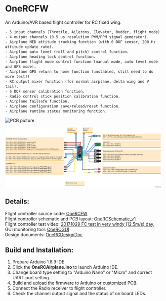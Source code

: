 # OneRCFW
An Arduino/AVR based flight controller for RC fixed wing.  

    - 5 input channels (Throttle, Ailerons, Elevator, Rudder, flight mode)  
    - 4 output channels (0.5 us resolution PWM/PPM signal generator).  
    - Airplane NED attitude tracking function (with 6 DOF sensor, 200 Hz attitude update rate).
    - Airplane auto level (roll and pitch) control function.  
    - Airplane heading lock control function.  
    - Airplane flight mode control function (manual mode, auto level mode and GPS mode).  
    - Airplane GPS return to home function (unstabled, still need to do more test!)
    - RC output mixer function (for normal airplane, delta wing and V tail).  
    - 6 DOF sensor calibration function.  
    - Radio control stick position calibration function.    
    - Airplane failsafe function.  
    - Airplane configuration save/reload/reset function.  
    - Airplane runtime status monitoring function.  

![PCB picture](OneRCDesignDoc\PCB_block_diagram.png)  

  
![Pin assignment picture](OneRCDesignDoc\arduino_flyctrl_layout_20171217_v1_8.png)


Details:
---------------------
Flight controller source code: [OneRCFW](https://github.com/rollingbug/OneRCFW/tree/master/OneRCFW)  
Flight controller schematic and PCB layout: [OneRCSchematic_v1](https://github.com/rollingbug/OneRCFW/tree/master/OneRCSchematic/OneRCSchematic_v1)  
Flight controller test video: [20171029 FC test in very windy (12.5m/s) day.](https://www.youtube.com/watch?v=OjTpQ1Ft-OE)  
GUI monitoring tool: [OneRCGUI](https://github.com/rollingbug/OneRCFW/tree/master/OneRCGUI)  
Design documents: [OneRCDesignDoc](https://github.com/rollingbug/OneRCFW/tree/master/OneRCDesignDoc)   


  
Build and Installation:
---------------------
1. Prepare Arduino 1.6.9 IDE.
2. Click the **OneRCAirplane.ino** to launch Arduino IDE. 
3. Change board type setting to "Arduino Nano" or "Micro" and correct UART port setting.
4. Build and upload the firmware to Arduino or customized PCB.
5. Connect the Radio receiver to flight controller.
6. Check the channel output signal and the status of on board LEDs.




